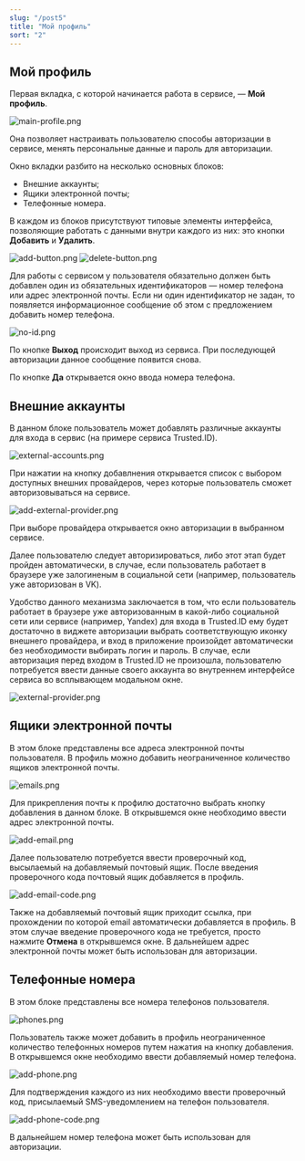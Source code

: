 ```yaml
---
slug: "/post5"
title: "Мой профиль"
sort: "2"
---
```


## Мой профиль
 
Первая вкладка, с которой начинается работа в сервисе, — **Мой профиль**.

![main-profile.png](./images/main-profile.png "Внешний вид вкладки Мой профиль")

Она позволяет настраивать пользователю способы авторизации в сервисе, менять персональные данные и пароль для авторизации.

Окно вкладки разбито на несколько основных блоков: 
- Внешние аккаунты; 
- Ящики электронной почты;
- Телефонные номера.

 В каждом из блоков присутствуют типовые элементы интерфейса, позволяющие работать с данными внутри каждого из них: это кнопки **Добавить** и **Удалить**.

![add-button.png](./images/add-button.png "Кнопка Добавить") ![delete-button.png](./images/delete-button.png "Кнопка Удалить")

Для работы с сервисом у пользователя обязательно должен быть добавлен один из обязательных идентификаторов — номер телефона или адрес электронной почты.
Если ни один идентификатор не задан, то появляется информационное сообщение об этом с предложением добавить номер телефона.

![no-id.png](./images/no-id.png "Сообщение об отсутствии идентификаторов")

По кнопке **Выход** происходит выход из сервиса. При последующей авторизации данное сообщение появится снова.

По кнопке **Да** открывается окно ввода номера телефона. 

## Внешние аккаунты

В данном блоке пользователь может добавлять различные аккаунты для входа в сервис (на примере сервиса Trusted.ID). 
 
![external-accounts.png](./images/external-accounts.png "Блок Внешние аккаунты")

При нажатии на кнопку добавлнения открывается список с выбором доступных внешних провайдеров, через которые пользователь сможет авторизовываться на сервисе.

![add-external-provider.png](./images/add-external-provider.png "Окно выбора внешнего провайдера")

При выборе провайдера открывается окно авторизации в выбранном сервисе.

Далее пользователю следует авторизироваться, либо этот этап будет пройден автоматически, в случае, если пользователь работает в браузере уже залогиненым в социальной сети (например, пользователь уже авторизован в VK).
 
Удобство данного механизма заключается в том, что если пользователь работает в браузере уже авторизованным в какой-либо социальной сети или сервисе (например, Yandex) для входа в Trusted.ID ему будет достаточно  в виджете авторизации выбрать соответствующую иконку внешнего провайдера, и вход в приложение произойдет автоматически без необходимости выбирать логин и пароль. В случае, если авторизация перед входом в Trusted.ID не произошла, пользователю потребуется ввести данные своего аккаунта во внутреннем интерфейсе сервиса во всплывающем модальном окне.

![external-provider.png](./images/external-provider.png "Внешний вид блока провайдеров в виджете авторизации")



## Ящики электронной почты

В этом блоке  представлены все адреса электронной почты пользователя. В профиль можно добавить неограниченное количество ящиков электронной почты.

 ![emails.png](./images/emails.png "Блок Ящики электронной почты")

 Для прикрепления почты к профилю достаточно выбрать кнопку добавления в данном блоке. В открывшемся окне необходимо ввести адрес электронной почты. 

 ![add-email.png](./images/add-email.png "Окно ввода email")

Далее пользователю потребуется ввести проверочный код, высылаемый на добавляемый почтовый ящик. После введения проверочного кода почтовый ящик добавляется в профиль. 

![add-email-code.png](./images/add-email-code.png "Форма ввода кода подтверждения адреса электронной почты")

Также на добавляемый почтовый ящик приходит ссылка, при прохождении по которой email автоматически добавляется в профиль. В этом случае введение проверочного кода не требуется, просто нажмите **Отмена** в открывшемся окне. В дальнейшем адрес электронной почты может быть использован для авторизации. 

## Телефонные номера

В этом блоке  представлены все номера телефонов пользователя. 

![phones.png](./images/phones.png "Блок Телефонные номера")

Пользователь также может добавить в профиль неограниченное количество телефонных номеров путем нажатия на кнопку добавления. В открывшемся окне необходимо ввести добавляемый номер телефона.

![add-phone.png](./images/add-phone.png "Окно ввода Телефонного номера")

 Для подтверждения каждого из них необходимо ввести проверочный код, присылаемый SMS-уведомлением на телефон пользователя.

![add-phone-code.png](./images/add-phone-code.png "Форма подтверждения номера телефона")
 
В дальнейшем номер телефона может быть использован для авторизации.
